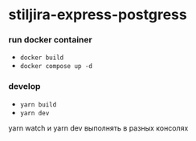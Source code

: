 # stiljira-express-postgress

### run docker container
* `docker build`
* `docker compose up -d`

### develop
* `yarn build`
* `yarn dev`

yarn watch и yarn dev выполнять в разных консолях
